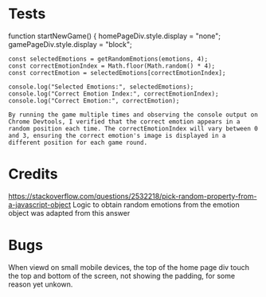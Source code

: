 # Tests
function startNewGame() {
    homePageDiv.style.display = "none";
    gamePageDiv.style.display = "block";

    const selectedEmotions = getRandomEmotions(emotions, 4);
    const correctEmotionIndex = Math.floor(Math.random() * 4);
    const correctEmotion = selectedEmotions[correctEmotionIndex];

    console.log("Selected Emotions:", selectedEmotions);
    console.log("Correct Emotion Index:", correctEmotionIndex);
    console.log("Correct Emotion:", correctEmotion);

    By running the game multiple times and observing the console output on Chrome Devtools, I verified that the correct emotion appears in a random position each time. The correctEmotionIndex will vary between 0 and 3, ensuring the correct emotion's image is displayed in a different position for each game round.

# Credits
https://stackoverflow.com/questions/2532218/pick-random-property-from-a-javascript-object Logic to obtain random emotions from the emotion object was adapted from this answer

# Bugs
When viewd on small mobile devices, the top of the home page div touch the top and bottom of the screen, not showing the padding, for some reason yet unkown.